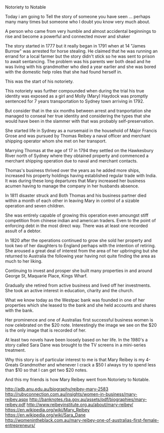 Notoriety to Notable

Today i am going to Tell the story of someone you have seen ... perhaps many many times but someone who I doubt you know very much about.

A person who came from very humble and almost accidental beginnings to rise and become a powerful and connected mover and shaker

The story started in 1777 but it really began in 1791 when at 14 "James Burrow" was arrested for horse stealing.  He claimed that he was running an errand for a local farmer but the story didn't stick so he was sent to prison to await sentancing. The problem was his parents wer both dead and he was living with his grandmother who died a year earlier and she was bored with the domestic help roles that she had found herself in.

This was the start of his notoriety.

This notoriety was further compounded when during the trial his true identity was exposed as a girl and Molly (Mary) Haydock was promptly sentenced for 7 years transportation to Sydney town arriving in 1792.

But consider that in the six months between arrest and tranportation she managed to conseal her true identity and considering the types that she would have been in the slammer with that was probably self-preservation.

She started life in Sydney as a nursemaid in the household of Major Francis Grose and was pursued by Thomas Reibey a naval officer and merchant shipping operator whom she met on her transport.

Marrying Thomas at the age of 17 in 1794 they settled on the Hawkesbury River north of Sydney where they obtained property and commenced a merchant shipping operation due to naval and merchant contacts.

Thomas's business thrived over the years as he added more ships, increased his property holdings having established regular trade with India. It was during these long departures that Mary increased her business acumen having to manage the company in her husbands absence.

In 1811 disaster struck and Both Thomas and his business partner died within a month of each other in  leaving Mary in control of a sizable operation and seven children.

She was entirely capable of growing this operation even amoungst stiff competition from chinese indian and american traders. Even to the point of enforcing debt in the most direct way. There was at least one recorded assult of a debtor.

In 1820 after the operations continued to grow she sold her property and took two of her daughters to England perhaps with the intention of retiring. She aroused a great deal of interest from the area of her upbringing but she returned to Australia the following year having not quite finding the area as much to her liking.

Continuing to invest and prosper she built many properties in and around George St, Maquarie Place, Kings Wharf.

Gradually she retired from active business and lived off her investments.
She took an active interest in education, charity and the church. 

What we know today as the Westpac bank was founded in one of her properties which she leased to the bank and she held accounts and shares with the bank.

Her prominence and one of Australias first successful business women is now celebrated on the $20 note. Interestingly the image we see on the $20 is the only image that is recorded of her.

At least two novels have been loosely based on her life. In the 1980's a story called Sara Dane was brought to the TV screens in a mini-series treatment.

Why this story is of particular interest to me is that Mary Reibey is my 4-Greats Grandmother and whenever I crack a $50 I always try to spend less than $10 so that I can get two $20 notes.


And this my friends is how Mary Reibey went from Notoriety to Notable.




http://adb.anu.edu.au/biography/reibey-mary-2583
http://rubyconnection.com.au/insights/women-in-business/mary-reibey.aspx
http://banknotes.rba.gov.au/assets/pdf/biographies/mary-reibey.pdf
http://www.reibeyinstitute.org.au/about/mary-reibey/
https://en.wikipedia.org/wiki/Mary_Reibey
https://en.wikipedia.org/wiki/Sara_Dane
http://womenintheblack.com.au/mary-reibey-one-of-australias-first-female-entrepreneurs/
